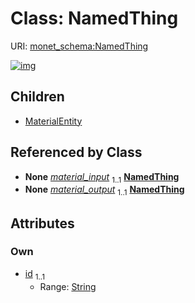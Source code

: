 
# Class: NamedThing




URI: [monet_schema:NamedThing](http://example.com/monet_schema/NamedThing)


[![img](https://yuml.me/diagram/nofunky;dir:TB/class/[MatSampProc]++-%20material_input%201..1>[NamedThing&#124;id:string],[Dissolving]++-%20material_input%201..1>[NamedThing],[MatSampProc]++-%20material_output%201..1>[NamedThing],[Dissolving]++-%20material_output%201..1>[NamedThing],[NamedThing]^-[MaterialEntity],[MaterialEntity],[MatSampProc],[Dissolving])](https://yuml.me/diagram/nofunky;dir:TB/class/[MatSampProc]++-%20material_input%201..1>[NamedThing&#124;id:string],[Dissolving]++-%20material_input%201..1>[NamedThing],[MatSampProc]++-%20material_output%201..1>[NamedThing],[Dissolving]++-%20material_output%201..1>[NamedThing],[NamedThing]^-[MaterialEntity],[MaterialEntity],[MatSampProc],[Dissolving])

## Children

 * [MaterialEntity](MaterialEntity.md)

## Referenced by Class

 *  **None** *[material_input](material_input.md)*  <sub>1..1</sub>  **[NamedThing](NamedThing.md)**
 *  **None** *[material_output](material_output.md)*  <sub>1..1</sub>  **[NamedThing](NamedThing.md)**

## Attributes


### Own

 * [id](id.md)  <sub>1..1</sub>
     * Range: [String](types/String.md)
